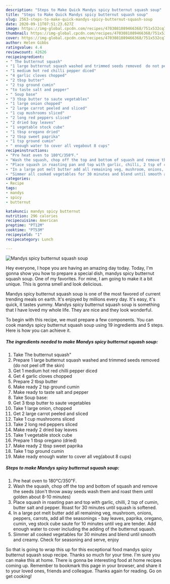 ```yaml
---
description: "Steps to Make Quick Mandys spicy butternut squash soup"
title: "Steps to Make Quick Mandys spicy butternut squash soup"
slug: 2563-steps-to-make-quick-mandys-spicy-butternut-squash-soup
date: 2020-09-11T07:51:23.627Z
image: https://img-global.cpcdn.com/recipes/4703081089466368/751x532cq70/mandys-spicy-butternut-squash-soup-recipe-main-photo.jpg
thumbnail: https://img-global.cpcdn.com/recipes/4703081089466368/751x532cq70/mandys-spicy-butternut-squash-soup-recipe-main-photo.jpg
cover: https://img-global.cpcdn.com/recipes/4703081089466368/751x532cq70/mandys-spicy-butternut-squash-soup-recipe-main-photo.jpg
author: Helen Gibbs
ratingvalue: 4.4
reviewcount: 42626
recipeingredient:
- " The butternut squash"
- "1 large butternut squash washed and trimmed seeds removed  do not peel off the skin"
- "1 medium hot red chilli pepper diced"
- "4 garlic cloves chopped"
- "2 tbsp butter"
- "2 tsp ground cumin"
- "to taste salt and pepper"
- " Soup base"
- "3 tbsp butter to saute vegetables"
- "1 large onion chopped"
- "2 large carrot peeled and sliced"
- "1 cup mushrooms sliced"
- "2 long red peppers sliced"
- "2 dried bay leaves"
- "1 vegetable stock cube"
- "1 tbsp oregano dried"
- "2 tbsp sweet paprika"
- "1 tsp ground cumin"
- " enough water to cover all vegabout 8 cups"
recipeinstructions:
- "Pre heat oven to 180℃/350℉."
- "Wash the squash, chop off the top and bottom of squash and remove the seeds (don&#39;t throw away seeds wash them and roast them until golden about 8-10 minutes)"
- "Place squash in roasting pan and top with garlic, chilli, 2 tsp of cumin, butter salt and pepper. Roast for 30 minutes until squash is softened."
- "In a large pot melt butter add all remaining veg, mushroom, onions, peppers, carrots, add all the seasonings - bay leaves, paprika, oregano, cumin, veg stock cube saute for 10 minutes until veg are tender. Add enough water to cover including the adding of the butternut squash."
- "Simmer all cooked vegetables for 30 minutes and blend until smooth and creamy. Check for seasoning and serve, enjoy"
categories:
- Recipe
tags:
- mandys
- spicy
- butternut

katakunci: mandys spicy butternut 
nutrition: 296 calories
recipecuisine: American
preptime: "PT12M"
cooktime: "PT53M"
recipeyield: "1"
recipecategory: Lunch

---
```



![Mandys spicy butternut squash soup](https://img-global.cpcdn.com/recipes/4703081089466368/751x532cq70/mandys-spicy-butternut-squash-soup-recipe-main-photo.jpg)

Hey everyone, I hope you are having an amazing day today. Today, I'm gonna show you how to prepare a special dish, mandys spicy butternut squash soup. One of my favorites. For mine, I am going to make it a bit unique. This is gonna smell and look delicious.



Mandys spicy butternut squash soup is one of the most favored of current trending meals on earth. It's enjoyed by millions every day. It's easy, it's quick, it tastes yummy. Mandys spicy butternut squash soup is something that I have loved my whole life. They are nice and they look wonderful.


To begin with this recipe, we must prepare a few components. You can cook mandys spicy butternut squash soup using 19 ingredients and 5 steps. Here is how you can achieve it.

<!--inarticleads1-->

##### The ingredients needed to make Mandys spicy butternut squash soup:

1. Take  The butternut squash&#34;
1. Prepare 1 large butternut squash washed and trimmed seeds removed  (do not peel off the skin)
1. Get 1 medium hot red chilli pepper diced
1. Get 4 garlic cloves chopped
1. Prepare 2 tbsp butter
1. Make ready 2 tsp ground cumin
1. Make ready to taste salt and pepper
1. Take  Soup base:
1. Get 3 tbsp butter to saute vegetables
1. Take 1 large onion, chopped
1. Get 2 large carrot peeled and sliced
1. Take 1 cup mushrooms sliced
1. Take 2 long red peppers sliced
1. Make ready 2 dried bay leaves
1. Take 1 vegetable stock cube
1. Prepare 1 tbsp oregano (dried)
1. Make ready 2 tbsp sweet paprika
1. Take 1 tsp ground cumin
1. Make ready  enough water to cover all veg(about 8 cups)




<!--inarticleads2-->

##### Steps to make Mandys spicy butternut squash soup:

1. Pre heat oven to 180℃/350℉.
1. Wash the squash, chop off the top and bottom of squash and remove the seeds (don&#39;t throw away seeds wash them and roast them until golden about 8-10 minutes)
1. Place squash in roasting pan and top with garlic, chilli, 2 tsp of cumin, butter salt and pepper. Roast for 30 minutes until squash is softened.
1. In a large pot melt butter add all remaining veg, mushroom, onions, peppers, carrots, add all the seasonings - bay leaves, paprika, oregano, cumin, veg stock cube saute for 10 minutes until veg are tender. Add enough water to cover including the adding of the butternut squash.
1. Simmer all cooked vegetables for 30 minutes and blend until smooth and creamy. Check for seasoning and serve, enjoy




So that is going to wrap this up for this exceptional food mandys spicy butternut squash soup recipe. Thanks so much for your time. I'm sure you can make this at home. There is gonna be interesting food at home recipes coming up. Remember to bookmark this page in your browser, and share it to your loved ones, friends and colleague. Thanks again for reading. Go on get cooking!
